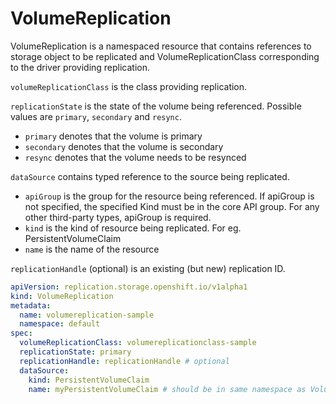 # VolumeReplication

VolumeReplication is a namespaced resource that contains references to storage object to be replicated and VolumeReplicationClass corresponding to the driver providing replication.

`volumeReplicationClass` is the class providing replication.

`replicationState` is the state of the volume being referenced. Possible values are `primary`, `secondary` and `resync`.

+ `primary` denotes that the volume is primary
+ `secondary` denotes that the volume is secondary
+ `resync` denotes that the volume needs to be resynced

`dataSource` contains typed reference to the source being replicated.

+ `apiGroup` is the group for the resource being referenced. If apiGroup is not specified, the specified Kind must be in the core API group. For any other third-party types, apiGroup is required.
+ `kind` is the kind of resource being replicated. For eg. PersistentVolumeClaim
+ `name` is the name of the resource

`replicationHandle` (optional) is an existing (but new) replication ID.


``` yaml
apiVersion: replication.storage.openshift.io/v1alpha1
kind: VolumeReplication
metadata:
  name: volumereplication-sample
  namespace: default
spec:
  volumeReplicationClass: volumereplicationclass-sample
  replicationState: primary
  replicationHandle: replicationHandle # optional
  dataSource:
    kind: PersistentVolumeClaim
    name: myPersistentVolumeClaim # should be in same namespace as VolumeReplication
```
